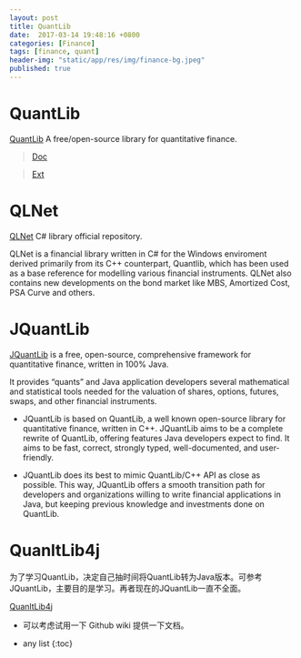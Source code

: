 ```yaml
---
layout: post
title: QuantLib
date:  2017-03-14 19:48:16 +0800
categories: [Finance]
tags: [finance, quant]
header-img: "static/app/res/img/finance-bg.jpeg"
published: true
---
```


# QuantLib

[QuantLib](http://quantlib.org/index.shtml) A free/open-source library for quantitative finance.


> [Doc](http://quantlib.org/docs.shtml)

> [Ext](http://quantlib.org/extensions.shtml)


# QLNet

[QLNet](https://github.com/amaggiulli/qlnet) C# library official repository. 

QLNet is a financial library written in C# for the Windows enviroment derived primarily from its C++ counterpart, Quantlib, 
which has been used as a base reference for modelling various financial instruments. QLNet also contains new developments on the bond market like MBS,
Amortized Cost, PSA Curve and others.


# JQuantLib

[JQuantLib](http://www.jquantlib.org/en/latest/) is a free, open-source, comprehensive framework for quantitative finance, written in 100% Java. 

It provides “quants” and Java application developers several mathematical and statistical tools needed for the valuation of shares, options, futures, swaps, and other financial instruments.

- JQuantLib is based on QuantLib, a well known open-source library for quantitative finance, written in C++. 
JQuantLib aims to be a complete rewrite of QuantLib, offering features Java developers expect to find. 
It aims to be fast, correct, strongly typed, well-documented, and user-friendly.

- JQuantLib does its best to mimic QuantLib/C++ API as close as possible. 
This way, JQuantLib offers a smooth transition path for developers and organizations willing to write financial applications in Java, 
but keeping previous knowledge and investments done on QuantLib.


# QuanltLib4j

为了学习QuantLib，决定自己抽时间将QuantLib转为Java版本。可参考JQuantLib，主要目的是学习。再者现在的JQuantLib一直不全面。

[QuanltLib4j](https://github.com/houbb/QuanltLib4j)

- 可以考虑试用一下 Github wiki 提供一下文档。 

* any list
{:toc}







